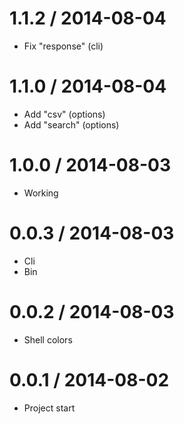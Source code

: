 1.1.2 / 2014-08-04
==================

  * Fix "response" (cli)

1.1.0 / 2014-08-04
==================

  * Add "csv" (options)
  * Add "search" (options)

1.0.0 / 2014-08-03
==================

  * Working

0.0.3 / 2014-08-03
==================

  * Cli
  * Bin

0.0.2 / 2014-08-03
==================

  * Shell colors

0.0.1 / 2014-08-02
==================

  * Project start
